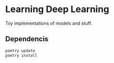 # Learning Deep Learning

Toy implementations of models and stuff.

## Dependencis

```bash
poetry update
poetry install
```

